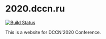 # 2020.dccn.ru

[![Build Status](https://travis-ci.com/dccnconf/2020.dccn.ru.svg?branch=master)](https://travis-ci.com/dccnconf/2020.dccn.ru)

This is a website for DCCN'2020 Conference.

